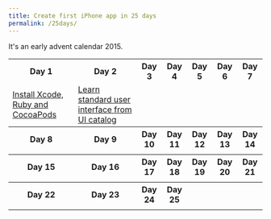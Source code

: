 ```yaml
---
title: Create first iPhone app in 25 days
permalink: /25days/
---
```


It's an early advent calendar 2015.

<table>
  <tr>
    <th>Day 1</th>
    <th>Day 2</th>
    <th>Day 3</th>
    <th>Day 4</th>
    <th>Day 5</th>
    <th>Day 6</th>
    <th>Day 7</th>
  </tr>
  <tr>
    <td><a href="/2015/11/15/day-1-install-tools.html">Install Xcode, Ruby and CocoaPods</a></td>
    <td><a href="/2015/11/16/day-2-user-interface-catalog.html">Learn standard user interface from UI catalog</a></td>
    <td><a href=""></a></td>
    <td><a href=""></a></td>
    <td><a href=""></a></td>
    <td><a href=""></a></td>
    <td><a href=""></a></td>
  </tr>

  <tr>
    <th>Day 8</th>
    <th>Day 9</th>
    <th>Day 10</th>
    <th>Day 11</th>
    <th>Day 12</th>
    <th>Day 13</th>
    <th>Day 14</th>
  </tr>
  <tr>
    <td><a href=""></a></td>
    <td><a href=""></a></td>
    <td><a href=""></a></td>
    <td><a href=""></a></td>
    <td><a href=""></a></td>
    <td><a href=""></a></td>
    <td><a href=""></a></td>
  </tr>

  <tr>
    <th>Day 15</th>
    <th>Day 16</th>
    <th>Day 17</th>
    <th>Day 18</th>
    <th>Day 19</th>
    <th>Day 20</th>
    <th>Day 21</th>
  </tr>
  <tr>
    <td><a href=""></a></td>
    <td><a href=""></a></td>
    <td><a href=""></a></td>
    <td><a href=""></a></td>
    <td><a href=""></a></td>
    <td><a href=""></a></td>
    <td><a href=""></a></td>
  </tr>

  <tr>
    <th>Day 22</th>
    <th>Day 23</th>
    <th>Day 24</th>
    <th>Day 25</th>
    <th></th>
    <th></th>
    <th></th>
  </tr>
  <tr>
    <td><a href=""></a></td>
    <td><a href=""></a></td>
    <td><a href=""></a></td>
    <td><a href=""></a></td>
    <td></td>
    <td></td>
    <td></td>
  </tr>
</table>

